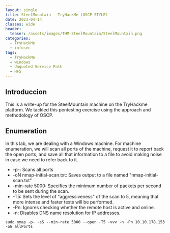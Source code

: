 ```yaml
---
layout: single
title: SteelMountain - TryHackMe (OSCP STYLE)
date: 2023-04-14
classes: wide
header:
  teaser: /assets/images/THM-SteelMountain/SteelMountain.png
categories:
  - TryHackMe
  - infosec
tags:
  - TryHackMe
  - windows
  - Unquoted Service Path
  - HFS
---
```


## Introduccion

This is a write-up for the SteelMountain machine on the TryHackme platform. We tackled this pentesting exercise using the approach and methodology of OSCP.

## Enumeration

In this lab, we are dealing with a Windows machine.
For machine enumeration, we will scan all ports of the machine, request it to report back the open ports, and save all that information to a file to avoid making noise in case we need to refer back to it.
- -p-: Scans all ports
-	-oN nmap-initial-scan.txt: Saves output to a file named "nmap-initial-scan.txt"
-	-min-rate 5000: Specifies the minimum number of packets per second to be sent during the scan.
-	-T5: Sets the level of "aggressiveness" of the scan to 5, meaning that more intense and faster tests will be performed.
-	-Pn: Ignores checking whether the remote host is active and online.
-	-n: Disables DNS name resolution for IP addresses.

```sudo nmap -p- -sS --min-rate 5000 --open -T5 -vvv -n -Pn 10.10.178.153 -oG allPorts```
